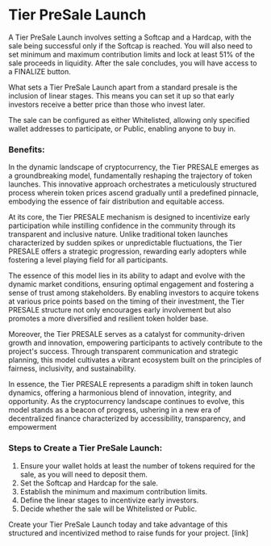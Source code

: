 # Tier PreSale Launch

A Tier PreSale Launch involves setting a Softcap and a Hardcap, with the sale being successful only if the Softcap is reached. You will also need to set minimum and maximum contribution limits and lock at least 51% of the sale proceeds in liquidity. After the sale concludes, you will have access to a FINALIZE button.

What sets a Tier PreSale Launch apart from a standard presale is the inclusion of linear stages. This means you can set it up so that early investors receive a better price than those who invest later.

&#x20;

The sale can be configured as either Whitelisted, allowing only specified wallet addresses to participate, or Public, enabling anyone to buy in.

### &#x20;Benefits:

In the dynamic landscape of cryptocurrency, the Tier PRESALE emerges as a groundbreaking model, fundamentally reshaping the trajectory of token launches. This innovative approach orchestrates a meticulously structured process wherein token prices ascend gradually until a predefined pinnacle, embodying the essence of fair distribution and equitable access.

&#x20;At its core, the Tier PRESALE mechanism is designed to incentivize early participation while instilling confidence in the community through its transparent and inclusive nature. Unlike traditional token launches characterized by sudden spikes or unpredictable fluctuations, the Tier PRESALE offers a strategic progression, rewarding early adopters while fostering a level playing field for all participants.

&#x20;The essence of this model lies in its ability to adapt and evolve with the dynamic market conditions, ensuring optimal engagement and fostering a sense of trust among stakeholders. By enabling investors to acquire tokens at various price points based on the timing of their investment, the Tier PRESALE structure not only encourages early involvement but also promotes a more diversified and resilient token holder base.

&#x20;Moreover, the Tier PRESALE serves as a catalyst for community-driven growth and innovation, empowering participants to actively contribute to the project's success. Through transparent communication and strategic planning, this model cultivates a vibrant ecosystem built on the principles of fairness, inclusivity, and sustainability.

&#x20;In essence, the Tier PRESALE represents a paradigm shift in token launch dynamics, offering a harmonious blend of innovation, integrity, and opportunity. As the cryptocurrency landscape continues to evolve, this model stands as a beacon of progress, ushering in a new era of decentralized finance characterized by accessibility, transparency, and empowerment

### &#x20;Steps to Create a Tier PreSale Launch:

1. Ensure your wallet holds at least the number of tokens required for the sale, as you will need to deposit them.
2. Set the Softcap and Hardcap for the sale.
3. Establish the minimum and maximum contribution limits.
4. Define the linear stages to incentivize early investors.
5. Decide whether the sale will be Whitelisted or Public.

Create your Tier PreSale Launch today and take advantage of this structured and incentivized method to raise funds for your project. \[link]
